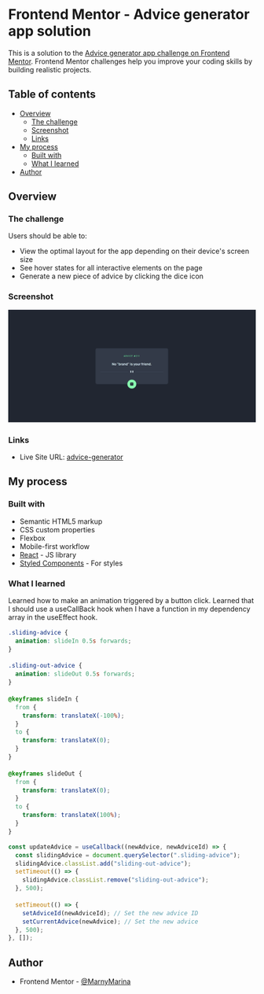 # Frontend Mentor - Advice generator app solution

This is a solution to the [Advice generator app challenge on Frontend Mentor](https://www.frontendmentor.io/challenges/advice-generator-app-QdUG-13db). Frontend Mentor challenges help you improve your coding skills by building realistic projects.

## Table of contents

- [Overview](#overview)
  - [The challenge](#the-challenge)
  - [Screenshot](#screenshot)
  - [Links](#links)
- [My process](#my-process)
  - [Built with](#built-with)
  - [What I learned](#what-i-learned)
- [Author](#author)

## Overview

### The challenge

Users should be able to:

- View the optimal layout for the app depending on their device's screen size
- See hover states for all interactive elements on the page
- Generate a new piece of advice by clicking the dice icon

### Screenshot

![](./public/screenshot.png)

### Links

- Live Site URL: [advice-generator](https://advice-generator-app-with-react.netlify.app/)

## My process

### Built with

- Semantic HTML5 markup
- CSS custom properties
- Flexbox
- Mobile-first workflow
- [React](https://reactjs.org/) - JS library
- [Styled Components](https://styled-components.com/) - For styles

### What I learned

Learned how to make an animation triggered by a button click.
Learned that I should use a useCallBack hook when I have a function in my dependency array in the useEffect hook.

```css
.sliding-advice {
  animation: slideIn 0.5s forwards;
}

.sliding-out-advice {
  animation: slideOut 0.5s forwards;
}

@keyframes slideIn {
  from {
    transform: translateX(-100%);
  }
  to {
    transform: translateX(0);
  }
}

@keyframes slideOut {
  from {
    transform: translateX(0);
  }
  to {
    transform: translateX(100%);
  }
}
```

```js
const updateAdvice = useCallback((newAdvice, newAdviceId) => {
  const slidingAdvice = document.querySelector(".sliding-advice");
  slidingAdvice.classList.add("sliding-out-advice");
  setTimeout(() => {
    slidingAdvice.classList.remove("sliding-out-advice");
  }, 500);

  setTimeout(() => {
    setAdviceId(newAdviceId); // Set the new advice ID
    setCurrentAdvice(newAdvice); // Set the new advice
  }, 500);
}, []);
```

## Author

- Frontend Mentor - [@MarnyMarina](https://www.frontendmentor.io/profile/MarnyMarina)
